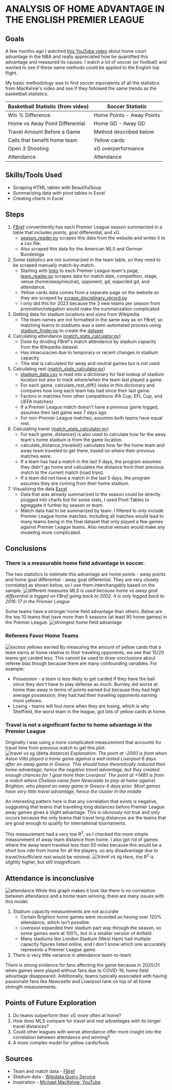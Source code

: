# ANALYSIS OF HOME ADVANTAGE IN THE ENGLISH PREMIER LEAGUE

## Goals
A few months ago I watched [this YouTube video](https://www.youtube.com/watch?v=kNy5XBae9Eg) about home court advantage in the NBA and really appreciated how he quantified this advantage and measured its causes. I watch a lot of soccer (or football) and wanted to see if these same methods could be applied to the English top flight.

My basic methodology was to find soccer equivalents of all the statistics from MacKelvie's video and see if they followed the same trends as the basketball statistics.

| Basketball Statistic (from video) | Soccer Statistic          |
|-----------------------------------|---------------------------|
| Win % Difference                  | Home Points - Away Points |
| Home vs Away Point Differential   | Home GD - Away GD         |
| Travel Amount Before a Game       | Method described below    |
| Calls that benefit home team      | Yellow cards              |
| Open 3 Shooting                   | xG overperformance        |
| Attendance                        | Attendance                |

## Skills/Tools Used

- Scraping HTML tables with BeautifulSoup
- Summarizing data with pivot tables in Excel
- Creating charts in Excel

## Steps

1. [FBref](https://fbref.com/en/comps/9/2023-2024/2023-2024-Premier-League-Stats) conventiently has each Premier League season summarized in a table that includes points, goal differential, and xG.
   - [season_reader.py](code/season_reader.py) scrapes this data from the website and writes it to a csv file.
   - Also scraped this data for the American MLS and German Bundesliga
2. Some statistics are not summarized in the team table, so they need to be scraped manually match-by-match.
   - Starting with [links](datasets/epl_2023_teams) to each Premier League team's page, [team_reader.py](code/team_reader.py) scrapes data for match date, competition, stage, venue (home/away/neutral), opponent,   gd, expected gd, and attendance.
   - Yellow cards data comes from a separate page on the website so they are scraped by [scrape_disciplinary_record.py](code/scrape_disciplinary_record.py)
   - I only did this for 2023 because the 3 new teams per season from promotion/relegation would make the summarizaiton complicated
3. Getting data for stadium locations and sizes from Wikipedia
   - The team names are not formatted in the same way as on FBref, so matching teams to stadiums was a semi-automated process using [stadium_finder.py](code/stadium_finder.py) to create the [dataset](datasets/stadium_data.csv)
4. Calculating attendance ([match_stats_calculator.py](code/match_stats_calculator.py))
   - Done by dividing FBref's match attendance by stadium capacity from the Wikipedia dataset.
   - Has innacuracies due to temporary or recent changes in stadium capacity.
   - This stat is calculated for away and neutral games but is not used.
5. Calculating rest ([match_stats_calculator.py](code/match_stats_calculator.py))
   - [stadium_data.csv](datasets/stadium_data.csv) is read into a dictionary for fast lookup of stadium location but also to track where/when the team last played a game.
   - For each game, calculate_rest_diff() looks in this dictionary and compares how long each team has had since their last game. 
   - Factors in matches from other competitions (FA Cup, EFL Cup, and UEFA matches)
   - If a Premier League match doesn't have a previous game logged, assumes their last game was 7 days ago.
   - For non-Premier League matches, assumes both teams have equal rest.
6. Calculating travel ([match_stats_calculator.py](code/match_stats_calculator.py))
   - For each game, distance() is also used to calculate how far the away team's home stadium is from the game location.
   - calculate_distance_traveled() calculates how far the home team and away team traveled to get there, based on where their previous matches were.
   - If a team has had a match in the last 5 days, the program assumes they didn't go home and calculates the distance from their previous match to the current match (road trips).
   - If a team did not have a match in the last 5 days, the program assumes they are coming from their home stadium.
7. Visualizing the data [Excel](charts.xlsx)
   - Data that was already summarized to the season could be directly plugged into charts but for some stats, I used Pivot Tables to agreggate it further by season or team.
   - Match data had to be summarized by team. I filtered to only include Premier League home matches. Including all matches would lead to many teams being in the final dataset that only played a few games against Premier League teams. Also neutral venues would make any modeling more complicated. 

## Conclusions 
### There is a measurable home field advantage in soccer.

The two statistics to estimate this advantage are home points - away points and home goal differential - away goal differential. They are very closely correlated as shown below, so I use them interchangably based on the sample.
![different measures](https://github.com/user-attachments/assets/362be50b-e40d-4868-a041-c7ec5a7d5919)
*MLS is used because home vs away goal differential is logged on FBref going back to 2002. It is only logged back to 2016-17 in the Premier League*<br>

Some teams have a stronger home field advantage than others. Below are the top 10 teams that have more than 5 seasons (at least 95 home games) in the Premier League.
![strongest home field advantage](https://github.com/user-attachments/assets/3b58707e-6f44-41c5-bacd-06b43b524e81)

### Referees Favor Home Teams
![excess yellows earned](https://github.com/user-attachments/assets/fb51c220-0058-4666-9c86-87cb475415ee)
By measuring the amount of yellow cards that a team earns at home relative to their traveling opponents, we see that 15/20 teams got carded less. This cannot be used to draw conclusions about referee bias though because there are many confounding variables. For example:
- Possession - a team is less likely to get carded if they have the ball since they don't have to play defense as much. Burnley did worse at home than away in terms of points earned but because they had high average possession, they had had their traveling opponents earning more yellows.
- Losing - teams will foul more when they are losing, which is why Sheffield, the worst team in the league, got lots of yellow cards at home.

### Travel is not a significant factor to home advantage in the Premier League
Originally I was using a more complicated measurement that accounts for travel time from previous match to get this plot:
![travel vs xg (delta distance)](https://github.com/user-attachments/assets/7be799c0-7ea4-4528-9a92-66ae0fdebf58)
*Explanation: The point at -2000 is from when Aston Villa played a home game against a well rested Liverpool 6 days after an away game in Greece. This should have theoretically reduced their home advantage, hence the negative travel advantage, but they created enough chances for 1 goal more than Liverpool. The point at +1485 is from a match where Chelsea came from Newcastle to play at home against Brighton, who played an away game in Greece 4 days prior. Most games have very little travel advantage, hence the cluster in the middle*<br>

An interesting pattern here is that any correlation that exists is negative, suggesting that teams that travelling long distances before Premier League away games gives a slight advantage. This is obviously not true and only occurs because the only teams that travel long distances are the teams that are good enough to qualify for international tournaments.<br>

This measurement had a very low R<sup>2</sup>, so I checked the more simple measurement of away team distance from home. I also got rid of games where the away team traveled less than 50 miles because this would be a short bus ride from home for all the players, so any disadvantage due to travel/insufficient rest would be minimal.
![travel vs xg](https://github.com/user-attachments/assets/1ffbc4f1-5890-454e-8736-8a7456d84bd8)
Here, the R<sup>2</sup> is slightly higher, but still insignificant.

## Attendance is inconclusive
![attendance](https://github.com/user-attachments/assets/8e63c3e3-186d-426f-be02-11e0bed5df82)
While this graph makes it look like there is no correlation between attendance and a home team winning, there are many issues with this model.
1. Stadium capacity measurements are not accurate
   - Certain Brighton home games were recorded as having over 120% attendance, which isn't possible.
   - Liverpool expanded their stadium part way through the season, so some games were at 100%, but in a smaller version of Anfield.
   - Many stadiums like London Stadium (West Ham) had multiple capacity figures listed online, and I don't know which one accurately represents a Premier League game.
2. There is very little variance in attendance team-to-team

There is strong evidence for fans affecting the game because in 2020/21 when games were played without fans due to COVID-19, home field advantage disappeared. Additionally, teams typically associated with having passionate fans like Newcastle and Liverpool rank on top of all home strength measurements.

## Points of Future Exploration
1. Do teams outperform their xG more often at home?
2. How does MLS compare for travel and rest advantages with its longer travel distances?
3. Could other leagues with worse attendance offer more insight into the correlation between attendance and winning?
4. A more complex model for yellow cards/fouls

## Sources
- Team and match data - [FBref](https://fbref.com)
- Stadium data - [Wikidata Query Service](https://query.wikidata.org/)
- Inspiration - [Michael MacKelvie, YouTube](https://www.youtube.com/watch?v=kNy5XBae9Eg)
